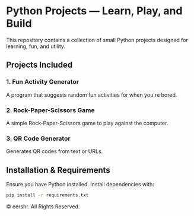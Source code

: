 # Python Projects — Learn, Play, and Build

This repository contains a collection of small Python projects designed for learning, fun, and utility. 

## Projects Included

### 1. Fun Activity Generator
A program that suggests random fun activities for when you're bored.

### 2. Rock-Paper-Scissors Game
A simple Rock-Paper-Scissors game to play against the computer.

### 3. QR Code Generator 
Generates QR codes from text or URLs.


## Installation & Requirements  
Ensure you have Python installed. Install dependencies with:  
```bash
pip install -r requirements.txt
```


© eershr. All Rights Reserved.
